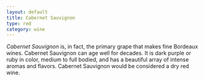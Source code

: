 ```yaml
---
layout: default
title: Cabernet Sauvignon
type: red
category: wine
---
```


*Cabernet Sauvignon* is, in fact, the primary grape that makes fine Bordeaux wines. Cabernet Sauvignon can age well for decades. It is dark purple or ruby in color, medium to full bodied, and has a beautiful array of intense aromas and flavors. Cabernet Sauvignon would be considered a dry red wine.